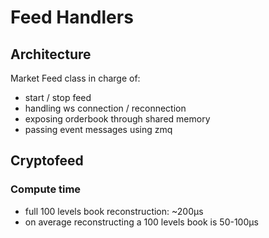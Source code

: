 # Feed Handlers

##  Architecture

Market Feed class in charge of:

- start / stop feed
- handling ws connection / reconnection
- exposing orderbook through shared memory
- passing event messages using zmq


## Cryptofeed

### Compute time

- full 100 levels book reconstruction: ~200µs
- on average reconstructing a 100 levels book is 50-100µs 